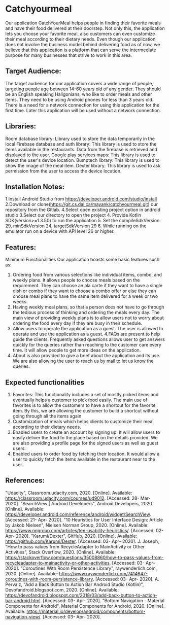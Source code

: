 # Catchyourmeal

Our application CatchYourMeal helps people in finding their favorite meals and have their food delivered at their doorstep.
Not only this, the application lets you choose your favorite meal, also customers can even customize their meal according to their dietary needs. 
Even though our application does not involve the business model behind delivering food as of now, we believe that this application is a platform that can serve the intermediate purpose for many businesses that strive to work in this area.

## Target Audience:
The target audience for our application covers a wide range of people, targeting people age between 14-60 years old of any gender. 
They should be an English speaking Haligonians, who like to order meals and other items. They need to be using Android phones for less than 3 years old.
There is a need for a network connection for using this application for the first time. Later this application will be used without a network connection.

## Libraries:
Room database library: Library used to store the data temporarily in the local 
Firebase database and auth library: This library is used to store the items available in the restaurants. Data from the firebase is retrieved and displayed to the user.
Google play services maps: This library is used to detect the user's device location.
Bumptech library: This library is used to show the image of the meal item.
Dexter library: This library is used to ask permission from the user to access the device location.

## Installation Notes:
1.Install Android Studio from https://developer.android.com/studio/install
2.Download or clone(https://git.cs.dal.ca/mayank/catchyourmeal.git) our repository from the Gitlab.
4.Select open existing project option in android studio
3.Select our directory to open the project
4. Provide Kotlin SDK(version>=1.3.50) to run the application
5. Set the compileSdkVersion 29, minSdkVersion 24, targetSdkVersion 29
6. While running on the emulator run on a device with API level 26 or higher.

## Features:
Minimum Functionalities 
Our application boasts some basic features such as:
1. Ordering food from various selections like individual items, combo, and weekly plans. It allows people to choose meals based on the requirement. They can choose an ala carte if they want to have a single dish or combo if they want to choose a combo offer or else they can choose meal plans to have the same item delivered for a week or two weeks.
2. Having weekly meal plans, so that a person does not have to go through the tedious process of thinking and ordering the meals every day. The main view of providing weekly plans is to allow users not to worry about ordering the food every day if they are busy in their schedule. 
3. Allow users to operate the application as a guest. The user is allowed to operate and use the application as a guest. 
4.FAQs are present to help guide the clients. Frequently asked questions allows user to get answers quickly for the queries rather than reaching to the customer care every time. It will allow people to get more ideas on the application.
5. About is also provided to give a brief about the application and its use. We are also allowing the user to reach us by mail to let us know the queries.

## Expected functionalities
1. Favorites: This functionality includes a set of mostly picked items and eventually helps a customer to pick food easily. The main use of favorites is to allow the customers to have a shortcut for the favorite item. By this, we are allowing the customer to build a shortcut without going through all the items again
2. Customization of meals which helps clients to customize their meal according to their dietary needs.
3. Enabled users to create an account by signing up. It will allow users to easily deliver the food to the place based on the details provided. We are also providing a profile page for the signed users as well as guest users.
4. Enabled users to order food by fetching their location. It would allow a user to quickly fetch the items available in the restaurant near to the user.

## References:
"Udacity", Classroom.udacity.com, 2020. [Online]. Available: https://classroom.udacity.com/courses/ud9012. [Accessed: 28- Mar- 2020].
"SearchView  |  Android Developers", Android Developers, 2020. [Online]. Available: https://developer.android.com/reference/android/widget/SearchView. [Accessed: 21- Apr- 2020].
"10 Heuristics for User Interface Design: Article by Jakob Nielsen", Nielsen Norman Group, 2020. [Online]. Available: https://www.nngroup.com/articles/ten-usability-heuristics/. [Accessed: 02- Apr- 2020].
"Karumi/Dexter", GitHub, 2020. [Online]. Available: https://github.com/Karumi/Dexter. [Accessed: 03- Apr- 2020].
J. Joseph, "How to pass values from RecycleAdapter to MainActivity or Other Activities", Stack Overflow, 2020. [Online]. Available: https://stackoverflow.com/questions/35008860/how-to-pass-values-from-recycleadapter-to-mainactivity-or-other-activities. [Accessed: 03- Apr- 2020].
"Coroutines With Room Persistence Library", raywenderlich.com, 2020. [Online]. Available: https://www.raywenderlich.com/7414647-coroutines-with-room-persistence-library. [Accessed: 03- Apr- 2020].
A. Pervaiz, "Add a Back Button to Action Bar Android Studio (Kotlin)", Devofandroid.blogspot.com, 2020. [Online]. Available: https://devofandroid.blogspot.com/2018/03/add-back-button-to-action-bar-android.html. [Accessed: 03- Apr- 2020].
"Bottom Navigation - Material Components for Android", Material Components for Android, 2020. [Online]. Available: https://material.io/develop/android/components/bottom-navigation-view/. [Accessed: 03- Apr- 2020].





